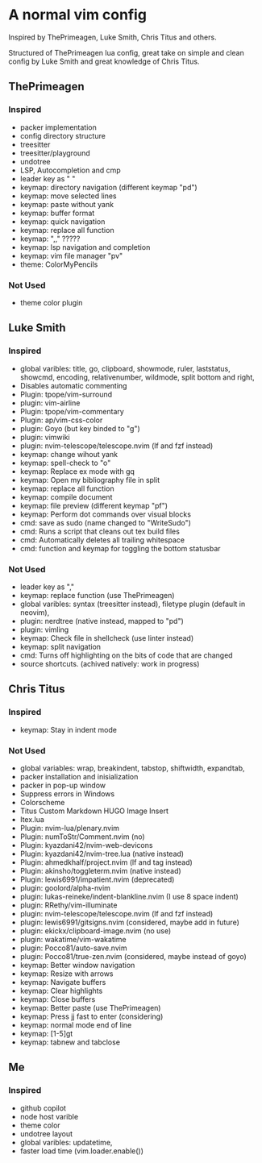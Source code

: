# A normal vim config

Inspired by ThePrimeagen, Luke Smith, Chris Titus and others.

Structured of ThePrimeagen lua config, great take on simple and clean config by Luke Smith and great knowledge of Chris Titus.

## ThePrimeagen

### Inspired

* packer implementation
* config directory structure
* treesitter
* treesitter/playground
* undotree
* LSP, Autocompletion and cmp
* leader key as " "
* keymap: directory navigation (different keymap "<leader>pd")
* keymap: move selected lines
* keymap: paste without yank
* keymap: buffer format
* keymap: quick navigation
* keymap: replace all function
* keymap: ",," ?????
* keymap: lsp navigation and completion
* keymap: vim file manager "<leader>pv"
* theme: ColorMyPencils

### Not Used

* theme color plugin

## Luke Smith

### Inspired

* global varibles: title, go, clipboard, showmode, ruler, laststatus, showcmd, encoding, relativenumber, wildmode, split bottom and right,
* Disables automatic commenting
* Plugin: tpope/vim-surround
* plugin: vim-airline
* Plugin: tpope/vim-commentary
* Plugin: ap/vim-css-color
* plugin: Goyo (but key binded to "g")
* plugin: vimwiki
* plugin: nvim-telescope/telescope.nvim (lf and fzf instead)
* keymap: change wihout yank
* keymap: spell-check to "o"
* keymap: Replace ex mode with gq
* keymap: Open my bibliography file in split
* keymap: replace all function
* keymap: compile document
* keymap: file preview (different keymap "<leader>pf")
* keymap: Perform dot commands over visual blocks
* cmd: save as sudo (name changed to "WriteSudo")
* cmd: Runs a script that cleans out tex build files
* cmd: Automatically deletes all trailing whitespace
* cmd: function and keymap for toggling the bottom statusbar

### Not Used

* leader key as ","
* keymap: replace function (use ThePrimeagen)
* global varibles: syntax (treesitter instead), filetype plugin (default in neovim),
* plugin: nerdtree (native instead, mapped to "<leader>pd")
* plugin: vimling
* keymap: Check file in shellcheck (use linter instead)
* keymap: split navigation
* cmd: Turns off highlighting on the bits of code that are changed
* source shortcuts. (achived natively: work in progress)

## Chris Titus

### Inspired

* keymap: Stay in indent mode

### Not Used

* global variables: wrap, breakindent, tabstop, shiftwidth, expandtab,
* packer installation and inisialization
* packer in pop-up window
* Suppress errors in Windows
* Colorscheme
* Titus Custom Markdown HUGO Image Insert
* ltex.lua
* Plugin: nvim-lua/plenary.nvim
* Plugin: numToStr/Comment.nvim (no)
* Plugin: kyazdani42/nvim-web-devicons
* Plugin: kyazdani42/nvim-tree.lua (native instead)
* Plugin: ahmedkhalf/project.nvim (lf and tag instead)
* Plugin: akinsho/toggleterm.nvim (native instead)
* Plugin: lewis6991/impatient.nvim (deprecated)
* plugin: goolord/alpha-nvim
* plugin: lukas-reineke/indent-blankline.nvim (I use 8 space indent)
* plugin: RRethy/vim-illuminate
* plugin: nvim-telescope/telescope.nvim (lf and fzf instead)
* plugin: lewis6991/gitsigns.nvim (considered, maybe add in future)
* plugin: ekickx/clipboard-image.nvim (no use)
* plugin: wakatime/vim-wakatime
* plugin: Pocco81/auto-save.nvim
* plugin: Pocco81/true-zen.nvim (considered, maybe instead of goyo)
* keymap: Better window navigation
* keymap: Resize with arrows
* keymap: Navigate buffers
* keymap: Clear highlights
* keymap: Close buffers
* keymap: Better paste (use ThePrimeagen)
* keymap: Press jj fast to enter (considering)
* keymap: normal mode end of line
* keymap: [1-5]gt
* keymap: tabnew and tabclose

## Me

### Inspired

* github copilot
* node host varible
* theme color
* undotree layout
* global varibles: updatetime,
* faster load time (vim.loader.enable())
